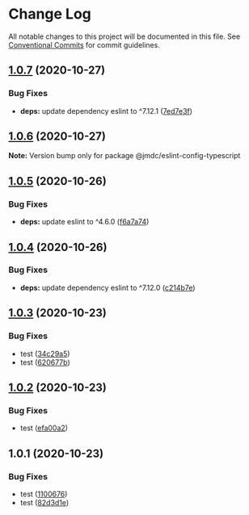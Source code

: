 # Change Log

All notable changes to this project will be documented in this file.
See [Conventional Commits](https://conventionalcommits.org) for commit guidelines.

## [1.0.7](https://github.com/hdpinc/eslint-config/compare/@jmdc/eslint-config-typescript@1.0.6...@jmdc/eslint-config-typescript@1.0.7) (2020-10-27)


### Bug Fixes

* **deps:** update dependency eslint to ^7.12.1 ([7ed7e3f](https://github.com/hdpinc/eslint-config/commit/7ed7e3f8eebd8d3dd98c33fcebcc8424b801ab93))





## [1.0.6](https://github.com/hdpinc/eslint-config/compare/@jmdc/eslint-config-typescript@1.0.5...@jmdc/eslint-config-typescript@1.0.6) (2020-10-27)

**Note:** Version bump only for package @jmdc/eslint-config-typescript





## [1.0.5](https://github.com/hdpinc/eslint-config/compare/@jmdc/eslint-config-typescript@1.0.4...@jmdc/eslint-config-typescript@1.0.5) (2020-10-26)


### Bug Fixes

* **deps:** update eslint to ^4.6.0 ([f6a7a74](https://github.com/hdpinc/eslint-config/commit/f6a7a74f5d62b02d7b6cd0ed1088bf970ce61164))





## [1.0.4](https://github.com/hdpinc/eslint-config/compare/@jmdc/eslint-config-typescript@1.0.3...@jmdc/eslint-config-typescript@1.0.4) (2020-10-26)


### Bug Fixes

* **deps:** update dependency eslint to ^7.12.0 ([c214b7e](https://github.com/hdpinc/eslint-config/commit/c214b7efb61a954fda1b2c1683ffae7890c48fe0))





## [1.0.3](https://github.com/hdpinc/eslint-config/compare/@jmdc/eslint-config-typescript@1.0.2...@jmdc/eslint-config-typescript@1.0.3) (2020-10-23)


### Bug Fixes

* test ([34c29a5](https://github.com/hdpinc/eslint-config/commit/34c29a53956871a6e6c3ad281b620d8cb9c54787))
* test ([620677b](https://github.com/hdpinc/eslint-config/commit/620677b5af1b994907a36f391ae9a99490bbaebb))





## [1.0.2](https://github.com/hdpinc/eslint-config/compare/@jmdc/eslint-config-typescript@1.0.1...@jmdc/eslint-config-typescript@1.0.2) (2020-10-23)


### Bug Fixes

* test ([efa00a2](https://github.com/hdpinc/eslint-config/commit/efa00a2111601d7c84459e6154c6b286915ed8c2))





## 1.0.1 (2020-10-23)

### Bug Fixes

-   test ([1100676](https://github.com/hdpinc/eslint-config/commit/1100676903e229903331e2ecf7b9dab726afd206))
-   test ([82d3d1e](https://github.com/hdpinc/eslint-config/commit/82d3d1e0b253139432f19c15a7b7a50660a69bb9))

